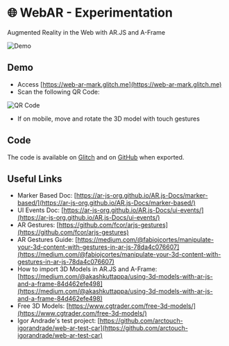 # 🌐 WebAR - Experimentation

Augmented Reality in the Web with AR.JS and A-Frame

![Demo](https://cdn.glitch.com/98656598-55e8-4b15-821d-f5f2d20c4fa0%2FScreenrecorder-2021-08-11-18-00-18-1(2).gif?v=1628717817233)

## Demo

* Access [https://web-ar-mark.glitch.me](https://web-ar-mark.glitch.me)  
* Scan the following QR Code:

![QR Code](https://cdn.glitch.com/98656598-55e8-4b15-821d-f5f2d20c4fa0%2Fqr.jpeg?v=1628702746992)

* If on mobile, move and rotate the 3D model with touch gestures

## Code

The code is available on [Glitch](https://glitch.com/edit/#!/web-ar-mark) and on [GitHub](https://github.com/Markkop/web-ar-testing) when exported.

## Useful Links

* Marker Based Doc: [https://ar-js-org.github.io/AR.js-Docs/marker-based/](https://ar-js-org.github.io/AR.js-Docs/marker-based/)  
* UI Events Doc: [https://ar-js-org.github.io/AR.js-Docs/ui-events/](https://ar-js-org.github.io/AR.js-Docs/ui-events/)  
* AR Gestures: [https://github.com/fcor/arjs-gestures](https://github.com/fcor/arjs-gestures)  
* AR Gestures Guide: [https://medium.com/@fabiojcortes/manipulate-your-3d-content-with-gestures-in-ar-js-78da4c076607](https://medium.com/@fabiojcortes/manipulate-your-3d-content-with-gestures-in-ar-js-78da4c076607)  
* How to import 3D Models in AR.JS and A-Frame: [https://medium.com/@akashkuttappa/using-3d-models-with-ar-js-and-a-frame-84d462efe498](https://medium.com/@akashkuttappa/using-3d-models-with-ar-js-and-a-frame-84d462efe498)  
* Free 3D Models: [https://www.cgtrader.com/free-3d-models/](https://www.cgtrader.com/free-3d-models/)  
* Igor Andrade's test project: [https://github.com/arctouch-igorandrade/web-ar-test-car](https://github.com/arctouch-igorandrade/web-ar-test-car)  